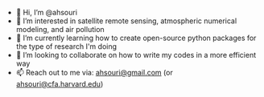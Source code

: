 - 👋 Hi, I’m @ahsouri
- 👀 I’m interested in satellite remote sensing, atmospheric numerical modeling, and air pollution
- 🌱 I’m currently learning how to create open-source python packages for the type of research I'm doing
- 💞️ I’m looking to collaborate on how to write my codes in a more efficient way
- 📫 Reach out to me via: ahsouri@gmail.com (or ahsouri@cfa.harvard.edu)

<!---
ahsouri/ahsouri is a ✨ special ✨ repository because its `README.md` (this file) appears on your GitHub profile.
You can click the Preview link to take a look at your changes.
--->
